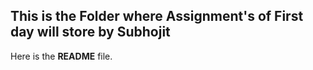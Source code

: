 ## This is the Folder where Assignment's of First day will store by Subhojit

Here is the **README** file.